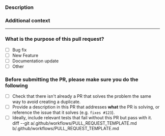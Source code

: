 <!-- Thank you for contributing! -->

### Description

<!-- Please insert your description here and provide especially info about the "what" this PR is solving -->

### Additional context

<!-- e.g. is there anything you'd like reviewers to focus on? -->

---

### What is the purpose of this pull request? <!-- (put an "X" next to an item) -->

- [ ] Bug fix
- [ ] New Feature
- [ ] Documentation update
- [ ] Other

### Before submitting the PR, please make sure you do the following
- [ ] Check that there isn't already a PR that solves the problem the same way to avoid creating a duplicate.
- [ ] Provide a description in this PR that addresses **what** the PR is solving, or reference the issue that it solves (e.g. `fixes #123`).
- [ ] Ideally, include relevant tests that fail without this PR but pass with it.
diff --git a/.github/workflows/PULL_REQUEST_TEMPLATE.md b/.github/workflows/PULL_REQUEST_TEMPLATE.md
